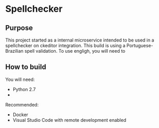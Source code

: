 # Spellchecker

## Purpose
This project started as a internal microservice intended to be used in a spellchecker on ckeditor integration.
This build is using a Portuguese-Brazilian spell validation. To use engligh, you will need to 


## How to build

You will need:
- Python 2.7
- 

Recommended:
- Docker
- Visual Studio Code with remote development enabled